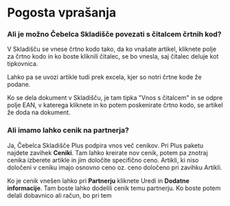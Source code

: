 # Pogosta vprašanja

### Ali je možno Čebelca Skladišče povezati s čitalcem črtnih kod?

V Skladišču se vnese črtno kodo tako, da ko vnašate artikel, kliknete polje za črtno kodo in ko boste  kliknili čitalec, se bo vnesla, saj čitalec deluje kot tipkovnica.

Lahko pa se uvozi artikle tudi prek excela, kjer so notri črtne kode že podane.

Ko se dela dokument v Skladišču, je tam tipka "Vnos s čitalcem" in se odpre polje EAN, v katerega kliknete in ko potem poskenirate črtno kodo, se artikel že doda na dokument.

### Ali imamo lahko cenik na partnerja?

Ja, Čebelca Skladišče Plus podpira vnos več cenikov. Pri Plus paketu najdete zavihek **Ceniki**. Tam lahko kreirate nov cenik, potem pa znotraj cenika izberete artikle in jim
določite specifično ceno. Artikli, ki niso določeni v ceniku imajo osnovno ceno oz. ceno določeno pri zavihku Artikli. 

Ko je cenik vnešen lahko pri **Partnerju** kliknete Uredi in **Dodatne informacije**. Tam boste lahko dodelili cenik temu partnerju. Ko boste potem delali dobavnico ali račun, bo pri tem
